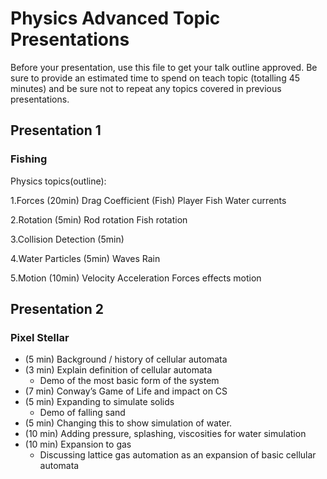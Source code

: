 # Physics Advanced Topic Presentations

Before your presentation, use this file to get your talk outline approved. Be
sure to provide an estimated time to spend on teach topic (totalling 45 minutes)
and be sure not to repeat any topics covered in previous presentations.

## Presentation 1
### Fishing

Physics topics(outline):

1.Forces (20min)
Drag Coefficient (Fish)
Player
Fish
Water currents 

2.Rotation (5min)
Rod rotation
Fish rotation 

3.Collision Detection (5min)

4.Water Particles (5min)
Waves
Rain 

5.Motion (10min)
Velocity 
Acceleration 
Forces effects motion

## Presentation 2
### Pixel Stellar

- (5 min) Background / history of cellular automata
- (3 min) Explain definition of cellular automata
  - Demo of the most basic form of the system
- (7 min) Conway’s Game of Life and impact on CS
- (5 min) Expanding to simulate solids
  - Demo of falling sand
- (5 min) Changing this to show simulation of water.
- (10 min) Adding pressure, splashing, viscosities for water simulation 
- (10 min) Expansion to gas  
  - Discussing lattice gas automation as an expansion of basic cellular automata   

